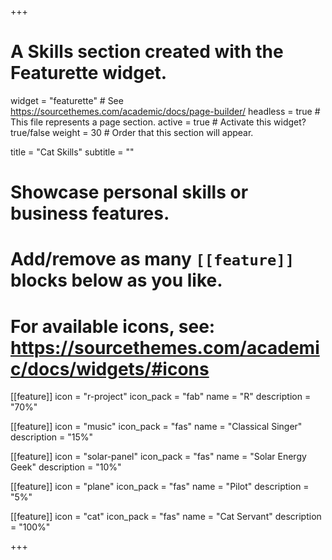 +++
# A Skills section created with the Featurette widget.
widget = "featurette"  # See https://sourcethemes.com/academic/docs/page-builder/
headless = true  # This file represents a page section.
active = true  # Activate this widget? true/false
weight = 30  # Order that this section will appear.

title = "Cat Skills"
subtitle = ""

# Showcase personal skills or business features.
# 
# Add/remove as many `[[feature]]` blocks below as you like.
# 
# For available icons, see: https://sourcethemes.com/academic/docs/widgets/#icons

[[feature]]
  icon = "r-project"
  icon_pack = "fab"
  name = "R"
  description = "70%"
  
[[feature]]
  icon = "music"
  icon_pack = "fas"
  name = "Classical Singer"
  description = "15%"  
  
[[feature]]
  icon = "solar-panel"
  icon_pack = "fas"
  name = "Solar Energy Geek"
  description = "10%"  

[[feature]]
  icon = "plane"
  icon_pack = "fas"
  name = "Pilot"
  description = "5%"
  
 [[feature]]
  icon = "cat"
  icon_pack = "fas"
  name = "Cat Servant"
  description = "100%"


+++
